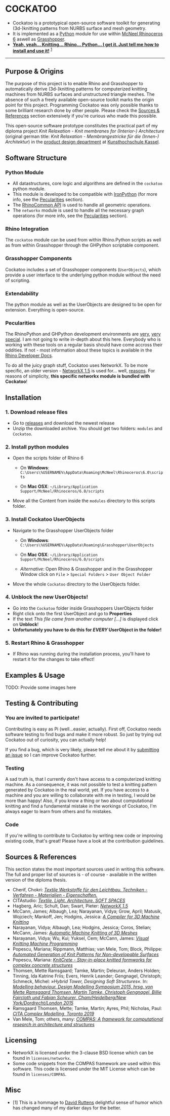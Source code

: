 # COCKATOO

- Cockatoo is a prototypical open-source software toolkit for generating (3d-)knitting patterns from NURBS surface and mesh geometry.
- It is implemented as a [Python](https://www.python.org/) module for use within [McNeel Rhinoceros 6](https://www.rhino3d.com/) aswell as [Grasshopper](https://www.rhino3d.com/6/new/grasshopper).
- **[Yeah, yeah... Knitting... Rhino... Python... I get it. Just tell me how to install and use it!](#installation)** <sup>[1](#misc)</sup>

---

## Purpose & Origins

The purpose of this project is to enable Rhino and Grasshopper to automatically derive (3d-)knitting patterns for computerized knitting machines from NURBS surfaces and unstructured triangle meshes. The absence of such a freely available open-source toolkit marks the origin point for this project. Programming Cockatoo was only possible thanks to some brilliant research done by other people. Please check the [Sources & References](#sources--references) section extensively if you're curious who made this possible.

This open-source software prototype constitutes the practical part of my diploma project *Knit Relaxation - Knit membranes for (Interior-) Architecture* (original german title: *Knit Relaxation - Membrangestricke für die (Innen-) Architektur*) in the [product design department](https://produktdesignkassel.de/) at [Kunsthochschule Kassel](https://www.kunsthochschulekassel.de/).

## Software Structure

### Python Module
- All datastructures, core logic and algorithms are defined in the `cockatoo` python module.
- This module is developed to be compatible with [IronPython](https://ironpython.net/) (for more info, see the [Pecularities](#pecularities) section).
- The [RhinoCommon API](https://developer.rhino3d.com/guides/rhinocommon/what-is-rhinocommon/) is used to handle all geometric operations.
- The `networkx` module is used to handle all the necessary graph operations (for more info, see the [Pecularities](#pecularities) section).

### Rhino Integration
The `cockatoo` module can be used from within Rhino.Python scripts as well as from within Grasshopper through the GHPython scriptable component.

### Grasshopper Components
Cockatoo includes a set of Grasshopper components (`UserObjects`), which provide a user interface to the underlying python module without the need of scripting.

### Extendability
The python module as well as the UserObjects are designed to be open for extension. Everything is open-source.

### Pecularities

The RhinoPython and GHPython development environments are [very](https://developer.rhino3d.com/guides/rhinopython/what-is-rhinopython/), [very](https://developer.rhino3d.com/guides/rhinopython/ghpython-component/) [special](https://developer.rhino3d.com/guides/rhinopython/python-reference/). I am not going to write in-depth about this here. Everybody who is working with these tools on a regular basis should have come accross their oddities. If not - most information about these topics is available in the [Rhino Developer Docs](https://developer.rhino3d.com/).

To do all the juicy graph stuff, Cockatoo uses NetworkX. To be more specific, an older version - [NetworkX 1.5](https://networkx.github.io/documentation/networkx-1.5/) is used for... well, [reasons](https://www.grasshopper3d.com/forum/topics/ghpython-ironpython-engine-frames). For reasons of simplicity, **this specific networkx module is bundled with Cockatoo**!

## Installation

### 1. Download release files

- Go to [releases](https://github.com/fstwn/cockatoo/releases) and download the newest release
- Unzip the downloaded archive. You should get two folders: `modules` and `Cockatoo`.

### 2. Install python modules

- Open the scripts folder of Rhino 6
  - On **Windows**:
  `C:\Users\%USERNAME%\AppData\Roaming\McNeel\Rhinoceros\6.0\scripts`

  - On **Mac OSX**:
  `~/Library/Application Support/McNeel/Rhinoceros/6.0/scripts`
- Move all the Content from inside the `modules` directory to this scripts folder.

### 3. Install Cockatoo UserObjects

- Navigate to the Grasshopper UserObjects folder
  - On **Windows**:
  `C:\Users\%USERNAME%\AppData\Roaming\Grasshopper\UserObjects`

  - On **Mac OSX**:
  `~/Library/Application Support/McNeel/Rhinoceros/6.0/scripts`

  - *Alternative:* Open Rhino & Grasshopper and in the Grasshopper Window click on
  `File` > `Special Folders` > `User Object Folder`

- Move the whole `Cockatoo` directory to the UserObjects folder.

### 4. Unblock the new UserObjects!

- Go into the `Cockatoo` folder inside Grasshoppers UserObjects folder
- Right click onto the first UserObject and go to **Properties**
- If the text *This file came from another computer [...]* is displayed click on **Unblock**!
- **Unfortunately you have to do this for _EVERY_ UserObject in the folder!**

### 5. Restart Rhino & Grasshopper

- If Rhino was running during the installation process, you'll have to restart it for the changes to take effect!

## Examples & Usage

TODO: Provide some images here

## Testing & Contributing

### You are invited to participate!

Contributing is easy as Pi (well...easier, actually). First off, Cockatoo needs software testing to find bugs and make it more robust. So just by trying out Cockatoo out of curiosity, you can actually help!

If you find a bug, which is very likely, please tell me about it by [submitting an issue](https://github.com/fstwn/cockatoo/issues/) so I can improve Cockatoo further.

### Testing
A sad truth is, that I currently don't have access to a computerized knitting machine. As a consequence, it was not possible to test a knitting pattern generated by Cockatoo in the real world, yet. If you have access to a machine and you are willing to collaborate with me in testing, I would be more than happy! Also, if you know a thing or two about computational knitting and find a fundamental mistake in the workings of Cockatoo, I'm always eager to learn from others and fix mistakes.

### Code
If you're willing to contribute to Cockatoo by writing new code or improving existing code, that's great! Please have a look at the contribution guidelines.

## Sources & References

This section states the most important sources used in writing this software. The full and proper list of sources is - of course - available in the written version of the diploma thesis.

- Cherif, Chokri: *[Textile Werkstoffe für den Leichtbau. Techniken - Verfahren - Materialien - Eigenschaften.](https://link.springer.com/book/10.1007/978-3-642-17992-1)*
- CITAstudio: *[Textile. Light. Architecture. SOFT SPACES](https://issuu.com/cita_copenhagen/docs/catalogue)*
- Hagberg, Aric; Schult, Dan; Swart, Pieter: *[NetworkX 1.5](https://networkx.github.io/documentation/networkx-1.5/_downloads/networkx_reference.pdf)*
- McCann, James; Albaugh, Lea; Narayanan, Vidya; Grow, April; Matusik, Wojciech; Mankoff, Jen; Hodgins, Jessica: *[A Compiler for 3D Machine Knitting](https://la.disneyresearch.com/publication/machine-knitting-compiler/)*
- Narayanan, Vidya; Albaugh, Lea; Hodgins, Jessica; Coros, Stelian; McCann, James: *[Automatic Machine Knitting of 3D Meshes](https://textiles-lab.github.io/publications/2018-autoknit/)*
- Narayanan, Vidya; Wu, Kui; Yuksel, Cem; McCann, James: *[Visual Knitting Machine Programming](https://textiles-lab.github.io/publications/2019-visualknit/)*
- Popescu, Mariana; Rippmann, Matthias; van Mele, Tom; Block, Philippe: *[Automated Generation of Knit Patterns for Non-developable Surfaces](https://block.arch.ethz.ch/brg/files/POPESCU_DMSP-2017_automated-generation-knit-patterns_1505737906.pdf)*
- Popescu, Mariana: *[KnitCrete - Stay-in-place knitted formworks for complex concrete structures](https://block.arch.ethz.ch/brg/files/POPESCU_2019_ETHZ_PhD_KnitCrete-Stay-in-place-knitted-fabric-formwork-for-complex-concrete-structures_small_1586266206.pdf)*
- Thomsen, Mette Ramsgaard; Tamke, Martin; Deleuran, Anders Holden; Tinning, Ida Katrine Friis; Evers, Henrik Leander; Gengnagel, Christoph; Schmeck, Michel: *»Hybrid Tower, Designing Soft Structures«.* In: *[Modelling behaviour. Design Modelling Symposium 2015, hrsg. von Mette Ramsgaard Thomsen, Martin Tamke, Christoph Gengnagel, Billie Faircloth und Fabian Scheurer. Cham/Heidelberg/New York/Dordrecht/London 2015](https://doi.org/10.1007/978-3-319-24208-8_8)*
- Ramsgaard Thomsen, Mette; Tamke, Martin; Ayres, Phil; Nicholas, Paul: *[CITA Complex Modelling, Toronto 2019](https://issuu.com/cita_copenhagen/docs/20190823_cita_complex_modellingshor_27ae721ee28ba3)*
- Van Mele, Tom; others, many: *[COMPAS: A framework for computational research in architecture and structures](https://compas-dev.github.io/)*

## Licensing

- NetworkX is licensed under the 3-clause BSD license which can be found in `licenses/networkx`.
- Some code snippets from the COMPAS framework are used within this software. This code is licensed under the MIT License which can be found in `licenses/COMPAS`.

## Misc

- [1] This is a hommage to [David Ruttens](https://ieatbugsforbreakfast.wordpress.com/) delightful sense of humor which has changed many of my darker days for the better.
